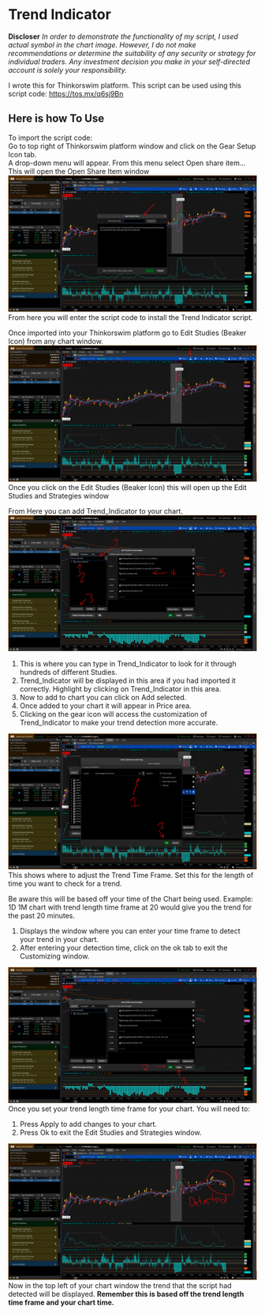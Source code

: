 # Trend Indicator

**Discloser** *In order to demonstrate the functionality of my script, I used actual symbol in the chart image. However, I do not make recommendations or determine the suitability of any security or strategy for individual traders. Any investment decision you make in your self-directed account is solely your responsibility.*

I wrote this for Thinkorswim platform. This script can be used using this script code: https://tos.mx/q6sj9Bn

## Here is how To Use

To import the script code:  
Go to top right of Thinkorswim platform window and click on the Gear Setup Icon tab.  
A drop-down menu will appear. From this menu select Open share item...  
This will open the Open Share Item window
![Image of Open Share Item](Images/Open_Shared.jpg)  
From here you will enter the script code to install the Trend Indicator script.

Once imported into your Thinkorswim platform go to Edit Studies (Beaker Icon) from any chart window.
![Image of Beaker Icon](Images/Beaker_Icon.jpg)  
Once you click on the Edit Studies (Beaker Icon) this will open up the Edit Studies and Strategies window

From Here you can add Trend_Indicator to your chart.
![Image of Edit Studies](Images/Steps_To_Apply.jpg)

1. This is where you can type in Trend_Indicator to look for it through hundreds of different Studies.
2. Trend_Indicator will be displayed in this area if you had imported it correctly. Highlight by clicking on Trend_Indicator in this area.
3. Now to add to chart you can click on Add selected.
4. Once added to your chart it will appear in Price area.
5. Clicking on the gear icon will access the customization of Trend_Indicator to make your trend detection more accurate.

![Image of Customizing](Images/Customizing.jpg)
This shows where to adjust the Trend Time Frame.
Set this for the length of time you want to check for a trend. 

Be aware this will be based off your time of the Chart being used. Example: 1D 1M chart with trend length time frame at 20 would give you the trend for the past 20 minutes.  

1. Displays the window where you can enter your time frame to detect your trend in your chart.
2. After entering your detection time, click on the ok tab to exit the Customizing window.  

![Image of Edit Studies](Images/Steps_To_Apply2.jpg)
Once you set your trend length time frame for your chart. You will need to:

1. Press Apply to add changes to your chart.
2. Press Ok to exit the Edit Studies and Strategies window.  

![Image of Trend detected](Images/Trend_Detected.jpg)
Now in the top left of your chart window the trend that the script had detected will be displayed.  **Remember this is based off the trend length time frame and your chart time.**
